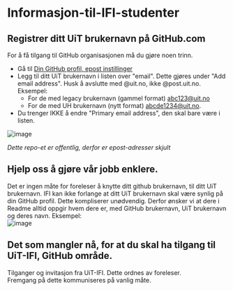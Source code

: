 # Informasjon-til-IFI-studenter
## Registrer ditt UiT brukernavn på GitHub.com
For å få tilgang til GitHub organisasjonen må du gjøre noen trinn. 
* Gå til [Din GitHub profil, epost instillinger](https://github.com/settings/emails)
* Legg til ditt UiT brukernavn i listen over "email". Dette gjøres under "Add email address". Husk å avslutte med @uit.no, ikke @post.uit.no. Eksempel: 
  - For de med legacy brukernavn (gammel format) abc123@uit.no
  - For de med UH brukernavn (nytt format) abcde1234@uit.no.
* Du trenger IKKE å endre "Primary email address", den skal bare være i listen.

![image](https://github.com/user-attachments/assets/d4f131fa-2db1-4433-8ff5-5763c31e0014)
  
*Dette repo-et er offentlig, derfor er epost-adresser skjult*

## Hjelp oss å gjøre vår jobb enklere. 
Det er ingen måte for foreleser å knytte ditt github brukernavn, til ditt UiT brukernavn. IFI kan ikke forlange at ditt UiT brukernavn skal være synlig på din GitHub profil. 
Dette kompliserer unødvendig. Derfor ønsker vi at dere i Readme alltid oppgir hvem dere er, med GitHub brukernavn, UiT brukernavn og deres navn. 
Eksempel:  
![image](https://github.com/user-attachments/assets/08914ca0-a531-4f78-b5e6-0d168b727b6e)


## Det som mangler nå, for at du skal ha tilgang til UiT-IFI, GitHub område. 
Tilganger og invitasjon fra UiT-IFI. Dette ordnes av foreleser.  
Fremgang på dette kommuniseres på vanlig måte.  



